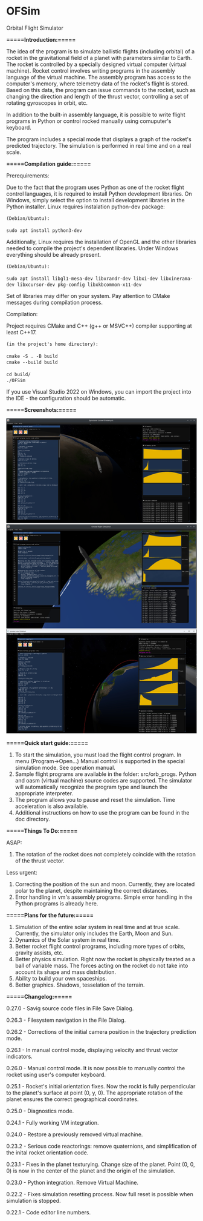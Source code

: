 # OFSim
Orbital Flight Simulator

**=====Introduction:=====**

The idea of the program is to simulate ballistic flights (including orbital) of a rocket in the gravitational field of a planet with parameters similar to Earth. 
The rocket is controlled by a specially designed virtual computer (virtual machine). 
Rocket control involves writing programs in the assembly language of the virtual machine. 
The assembly program has access to the computer's memory, where telemetry data of the rocket's flight is stored. Based on this data,
the program can issue commands to the rocket, such as changing the direction and length of the thrust vector, controlling a set of rotating gyroscopes in orbit, etc.

In addition to the built-in assembly language, it is possible to write flight programs in Python or control rocked manually using comuputer's keyboard.

The program includes a special mode that displays a graph of the rocket's predicted trajectory. 
The simulation is performed in real time and on a real scale.

**=====Compilation guide:=====**

Prerequirements:

Due to the fact that the program uses Python as one of the rocket flight control languages, 
it is required to install Python development libraries. On Windows, simply select the option to install development libraries in the Python installer. Linux requires instalation python-dev package:
```
(Debian/Ubuntu):

sudo apt install python3-dev
```
Additionally, Linux requires the installation of OpenGL and the other libraries needed to compile the project's dependent libraries. Under Windows everything should be already present.
```
(Debian/Ubuntu):

sudo apt install libgl1-mesa-dev libxrandr-dev libxi-dev libxinerama-dev libxcursor-dev pkg-config libxkbcommon-x11-dev
```

Set of libraries may differ on your system. Pay attention to CMake messages during compilation process.

Compilation:

Project requires CMake and C++ (g++ or MSVC++) compiler supporting at least C++17.
```
(in the project's home directory):

cmake -S . -B build
cmake --build build

cd build/
./OFSim
```
If you use Visual Studio 2022 on Windows, you can import the project into the IDE - the configuration should be automatic.

**=====Screenshots:=====**

![Excentric orbit](https://github.com/jradlak/OFSim/blob/master/doc/Images/excentricOrbit.png)
![Python exmaple](https://github.com/jradlak/OFSim/blob/master/doc/Images/pythonExample.png)
![Trajectory prediction mode](https://github.com/jradlak/OFSim/blob/master/doc/Images/trajectoryPrediction.jpg)


**=====Quick start guide:=====**

1. To start the simulation, you must load the flight control program. In menu (Program->Open...) Manual control is supported in the special simulation mode. See operation manual.
2. Sample flight programs are available in the folder: src/orb_progs. Python and oasm (virtual machine) source codes are supported. The simulator will automatically recognize the program type and launch the appropriate interpreter.
3. The program allows you to pause and reset the simulation. Time acceleration is also available. 
4. Additional instructions on how to use the program can be found in the doc directory.

**=====Things To Do:=====**

ASAP:
1. The rotation of the rocket does not completely coincide with the rotation of the thrust vector.

Less urgent:
1. Correcting the position of the sun and moon. Currently, they are located polar to the planet, despite maintaining the correct distances.
2. Error handling in vm's assembly programs. Simple error handling in the Python programs is already here.

**=====Plans for the future:=====**

1. Simulation of the entire solar system in real time and at true scale. Currently, the simulator only includes the Earth, Moon and Sun.
2. Dynamics of the Solar system in real time.
3. Better rocket flight control programs, including more types of orbits, gravity assists, etc. 
4. Better physics simulation. Right now the rocket is physically treated as a ball of variable mass. The forces acting on the rocket do not take into account its shape and mass distribution. 
5. Ability to build your own spaceships.
6. Better graphics. Shadows, tesselation of the terrain. 

**=====Changelog:=====**

0.27.0 - Savig source code files in File Save Dialog.

0.26.3 - Filesystem navigation in the File Dialog.

0.26.2 - Corrections of the initial camera position in the trajectory prediction mode.

0.26.1 - In manual control mode, displaying velocity and thrust vector indicators.

0.26.0 - Manual control mode. It is now possible to manually control the rocket using user's computer keyboard.

0.25.1 - Rocket's initial orientation fixes. Now the rockt is fully perpendicular to the planet's surface at point (0, y, 0). The appropriate rotation of the planet ensures the correct geographical coordinates.

0.25.0 - Diagnostics mode.

0.24.1 - Fully working VM integration.

0.24.0 - Restore a previously removed virtual machine.

0.23.2 - Serious code reactorings: remove quaternions, and simplification of the inital rocket orientation code.

0.23.1 - Fixes in the planet texturying. Change size of the planet. Point (0, 0, 0) is now in the center of the planet and the origin of the simulation.

0.23.0 - Python integration. Remove Virtual Machine.

0.22.2 - Fixes simulation resetting process. Now full reset is possible when simulation is stopped.

0.22.1 - Code editor line numbers.

